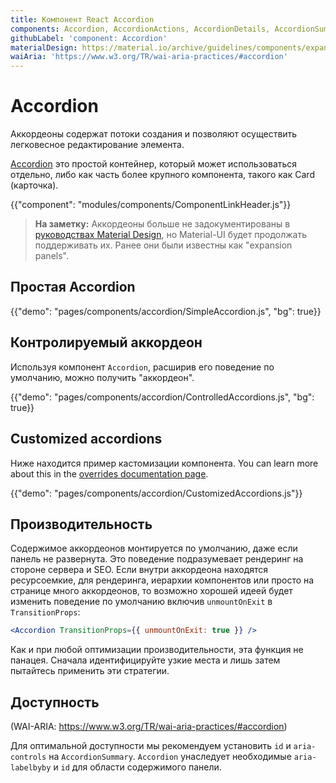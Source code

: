 ```yaml
---
title: Компонент React Accordion
components: Accordion, AccordionActions, AccordionDetails, AccordionSummary
githubLabel: 'component: Accordion'
materialDesign: https://material.io/archive/guidelines/components/expansion-panels.html
waiAria: 'https://www.w3.org/TR/wai-aria-practices/#accordion'
---
```


# Accordion

<p class="description">Аккордеоны содержат потоки создания и позволяют осуществить легковесное редактирование элемента.</p>

[Accordion](https://material.io/archive/guidelines/components/expansion-panels.html) это простой контейнер, который может использоваться отдельно, либо как часть более крупного компонента, такого как Card (карточка).

{{"component": "modules/components/ComponentLinkHeader.js"}}

> **На заметку:** Аккордеоны больше не задокументированы в [руководствах Material Design](https://material.io/), но Material-UI будет продолжать поддерживать их. Ранее они были известны как "expansion panels".

## Простая Accordion

{{"demo": "pages/components/accordion/SimpleAccordion.js", "bg": true}}

## Контролируемый аккордеон

Используя компонент `Accordion`, расширив его поведение по умолчанию, можно получить "аккордеон".

{{"demo": "pages/components/accordion/ControlledAccordions.js", "bg": true}}

## Customized accordions

Ниже находится пример кастомизации компонента. You can learn more about this in the [overrides documentation page](/customization/components/).

{{"demo": "pages/components/accordion/CustomizedAccordions.js"}}

## Производительность

Содержимое аккордеонов монтируется по умолчанию, даже если панель не развернута. Это поведение подразумевает рендеринг на стороне сервера и SEO. Если внутри аккордеона находятся ресурсоемкие, для рендеринга, иерархии компонентов или просто на странице много аккордеонов, то возможно хорошей идеей будет изменить поведение по умолчанию включив `unmountOnExit` в `TransitionProps`:

```jsx
<Accordion TransitionProps={{ unmountOnExit: true }} />
```

Как и при любой оптимизации производительности, эта функция не панацея. Сначала идентифицируйте узкие места и лишь затем пытайтесь применить эти стратегии.

## Доступность

(WAI-ARIA: https://www.w3.org/TR/wai-aria-practices/#accordion)

Для оптимальной доступности мы рекомендуем установить `id` и `aria-controls` на `AccordionSummary`. `Accordion` унаследует необходимые `aria-labelbyby` и `id` для области содержимого панели.
